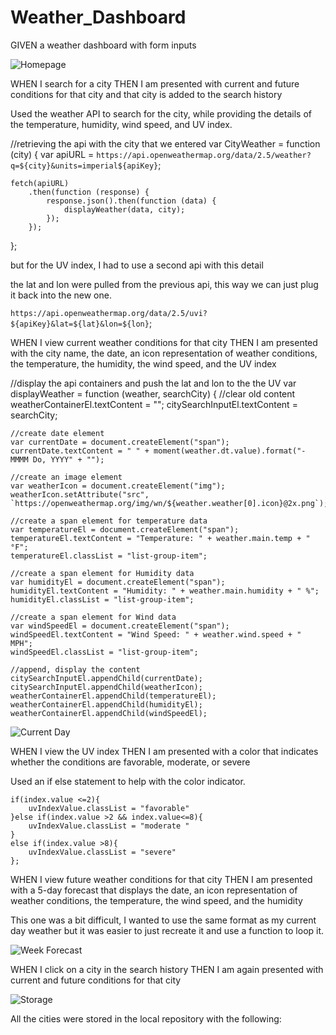 # Weather_Dashboard
GIVEN a weather dashboard with form inputs

![Homepage](https://user-images.githubusercontent.com/52897163/170846905-17260f1d-e6c0-409d-b8ec-a2e2214efbfc.JPG)



WHEN I search for a city
THEN I am presented with current and future conditions for that city and that city is added to the search history


Used the weather API to search for the city, while providing the details of the temperature, humidity, wind speed, and UV index.

//retrieving the api with the city that we entered
var CityWeather = function (city) {
    var apiURL = `https://api.openweathermap.org/data/2.5/weather?q=${city}&units=imperial${apiKey}`;

    fetch(apiURL)
        .then(function (response) {
            response.json().then(function (data) {
                displayWeather(data, city);
            });
        });
};

but for the UV index, I had to use a second api with this detail

the lat and lon were pulled from the previous api, this way we can just plug it back into the new one.

`https://api.openweathermap.org/data/2.5/uvi?${apiKey}&lat=${lat}&lon=${lon}`;


WHEN I view current weather conditions for that city
THEN I am presented with the city name, the date, an icon representation of weather conditions, the temperature, the humidity, the wind speed, and the UV index

//display the api containers and push the lat and lon to the the UV
var displayWeather = function (weather, searchCity) {
    //clear old content
    weatherContainerEl.textContent = "";
    citySearchInputEl.textContent = searchCity;

    //create date element
    var currentDate = document.createElement("span");
    currentDate.textContent = " " + moment(weather.dt.value).format("- MMMM Do, YYYY" + "");

    //create an image element
    var weatherIcon = document.createElement("img");
    weatherIcon.setAttribute("src", `https://openweathermap.org/img/wn/${weather.weather[0].icon}@2x.png`);

    //create a span element for temperature data
    var temperatureEl = document.createElement("span");
    temperatureEl.textContent = "Temperature: " + weather.main.temp + " °F";
    temperatureEl.classList = "list-group-item";

    //create a span element for Humidity data
    var humidityEl = document.createElement("span");
    humidityEl.textContent = "Humidity: " + weather.main.humidity + " %";
    humidityEl.classList = "list-group-item";

    //create a span element for Wind data
    var windSpeedEl = document.createElement("span");
    windSpeedEl.textContent = "Wind Speed: " + weather.wind.speed + " MPH";
    windSpeedEl.classList = "list-group-item";

    //append, display the content
    citySearchInputEl.appendChild(currentDate);
    citySearchInputEl.appendChild(weatherIcon);
    weatherContainerEl.appendChild(temperatureEl);
    weatherContainerEl.appendChild(humidityEl);
    weatherContainerEl.appendChild(windSpeedEl);


![Current Day](https://user-images.githubusercontent.com/52897163/170846915-584cd6b6-e5bc-473e-bd21-e6e47b20c21f.JPG)



WHEN I view the UV index
THEN I am presented with a color that indicates whether the conditions are favorable, moderate, or severe


Used an if else statement to help with the color indicator.

    if(index.value <=2){
        uvIndexValue.classList = "favorable"
    }else if(index.value >2 && index.value<=8){
        uvIndexValue.classList = "moderate "
    }
    else if(index.value >8){
        uvIndexValue.classList = "severe"
    };



WHEN I view future weather conditions for that city
THEN I am presented with a 5-day forecast that displays the date, an icon representation of weather conditions, the temperature, the wind speed, and the humidity

This one was a bit difficult, I wanted to use the same format as my current day weather but it was easier to just recreate it and use a function to loop it.

![Week Forecast](https://user-images.githubusercontent.com/52897163/170847023-67cab8e9-ec45-4707-905b-0f4e1a30d5fb.JPG)




WHEN I click on a city in the search history
THEN I am again presented with current and future conditions for that city

![Storage](https://user-images.githubusercontent.com/52897163/170847026-810ba1df-0f79-49b5-ab34-04170444bfc3.JPG)


All the cities were stored in the local repository with the following:

<!--var saveSearch = function () {
    localStorage.setItem("cities", JSON.stringify(cities));
}; -->

<!--var pastSearchHandler = function (event) {
    var city = event.target.getAttribute("data-city");
    if (city) {
        CityWeather(city);
        fiveDays(city);
    }
}>





<!--api website>
https://api.openweathermap.org/data/2.5/onecall?lat={lat}&lon={lon}&exclude={part}&appid={API key}

//api key storage
var apiKey = "&appid=755c65e42d689835b8fd27ff1e21603c"


var apiUrl = "https://api.openweathermap.org/data/2.5/onecall?lat=";


